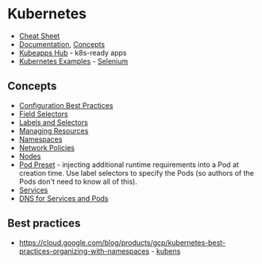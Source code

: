 # Kubernetes

* [Cheat Sheet](https://kubernetes.io/docs/reference/kubectl/cheatsheet/)
* [Documentation](https://kubernetes.io/docs/home/?path=users&persona=app-developer&level=foundational), [Concepts](https://kubernetes.io/docs/concepts/)
* [Kubeapps Hub](https://hub.kubeapps.com/) - k8s-ready apps
* [Kubernetes Examples](https://github.com/kubernetes/examples) - [Selenium](https://github.com/kubernetes/examples/tree/master/staging/selenium)

## Concepts

* [Configuration Best Practices](https://kubernetes.io/docs/concepts/configuration/overview/)
* [Field Selectors](https://kubernetes.io/docs/concepts/overview/working-with-objects/field-selectors/)
* [Labels and Selectors](https://kubernetes.io/docs/concepts/overview/working-with-objects/labels/)
* [Managing Resources](https://kubernetes.io/docs/concepts/cluster-administration/manage-deployment/)
* [Namespaces](https://kubernetes.io/docs/tasks/administer-cluster/namespaces-walkthrough/)
* [Network Policies](https://kubernetes.io/docs/concepts/services-networking/network-policies/)
* [Nodes](https://kubernetes.io/docs/concepts/architecture/nodes/)
* [Pod Preset](https://kubernetes.io/docs/concepts/workloads/pods/podpreset/) - injecting additional runtime requirements into a Pod at creation time.  Use label selectors to specify the Pods (so authors of the Pods don't need to know all of this).
* [Services](https://kubernetes.io/docs/concepts/services-networking/service/)
* [DNS for Services and Pods](https://kubernetes.io/docs/concepts/services-networking/dns-pod-service/)

## Best practices

* <https://cloud.google.com/blog/products/gcp/kubernetes-best-practices-organizing-with-namespaces> - [kubens](https://github.com/ahmetb/kubectx)